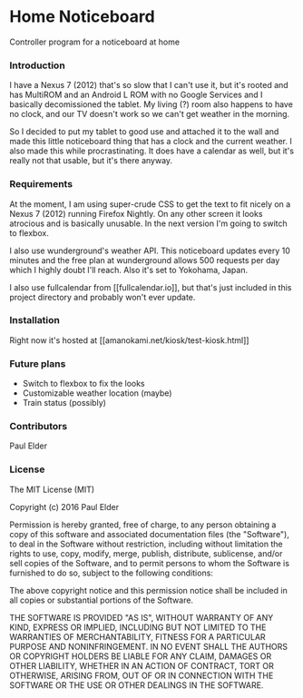 # Home Noticeboard

Controller program for a noticeboard at home

### Introduction

I have a Nexus 7 (2012) that's so slow that I can't use it, but it's rooted and has MultiROM and an Android L ROM with no Google Services and I basically decomissioned the tablet. My living (?) room also happens to have no clock, and our TV doesn't work so we can't get weather in the morning.

So I decided to put my tablet to good use and attached it to the wall and made this little noticeboard thing that has a clock and the current weather. I also made this while procrastinating. It does have a calendar as well, but it's really not that usable, but it's there anyway.

### Requirements

At the moment, I am using super-crude CSS to get the text to fit nicely on a Nexus 7 (2012) running Firefox Nightly. On any other screen it looks atrocious and is basically unusable. In the next version I'm going to switch to flexbox.

I also use wunderground's weather API. This noticeboard updates every 10 minutes and the free plan at wunderground allows 500 requests per day which I highly doubt I'll reach. Also it's set to Yokohama, Japan.

I also use fullcalendar from [[fullcalendar.io]], but that's just included in this project directory and probably won't ever update.

### Installation

Right now it's hosted at [[amanokami.net/kiosk/test-kiosk.html]]

### Future plans

- Switch to flexbox to fix the looks
- Customizable weather location (maybe)
- Train status (possibly)

### Contributors

Paul Elder

### License

The MIT License (MIT)

Copyright (c) 2016 Paul Elder

Permission is hereby granted, free of charge, to any person obtaining a copy
of this software and associated documentation files (the "Software"), to deal
in the Software without restriction, including without limitation the rights
to use, copy, modify, merge, publish, distribute, sublicense, and/or sell
copies of the Software, and to permit persons to whom the Software is
furnished to do so, subject to the following conditions:

The above copyright notice and this permission notice shall be included in
all copies or substantial portions of the Software.

THE SOFTWARE IS PROVIDED "AS IS", WITHOUT WARRANTY OF ANY KIND, EXPRESS OR
IMPLIED, INCLUDING BUT NOT LIMITED TO THE WARRANTIES OF MERCHANTABILITY,
FITNESS FOR A PARTICULAR PURPOSE AND NONINFRINGEMENT. IN NO EVENT SHALL THE
AUTHORS OR COPYRIGHT HOLDERS BE LIABLE FOR ANY CLAIM, DAMAGES OR OTHER
LIABILITY, WHETHER IN AN ACTION OF CONTRACT, TORT OR OTHERWISE, ARISING FROM,
OUT OF OR IN CONNECTION WITH THE SOFTWARE OR THE USE OR OTHER DEALINGS IN
THE SOFTWARE.
